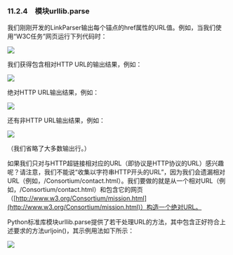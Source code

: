    

### 11.2.4　模块urllib.parse

我们刚刚开发的LinkParser输出每个锚点的href属性的URL值。例如，当我们使用“W3C任务”网页运行下列代码时：

![](0-Assets/Epubook/程序员编程语言经典合集（计算机科学丛书5册套装），javapython编程语言含经典教材龙书《编译原理》%20(Bruce%20Eckel%20%20Alfred%20V.%20Aho%20%20Monica%20S.%20Lam%20etc.)%20(Z-Library)/images/image09261.jpeg)

我们获得包含相对HTTP URL的输出结果，例如：

![](0-Assets/Epubook/程序员编程语言经典合集（计算机科学丛书5册套装），javapython编程语言含经典教材龙书《编译原理》%20(Bruce%20Eckel%20%20Alfred%20V.%20Aho%20%20Monica%20S.%20Lam%20etc.)%20(Z-Library)/images/image09262.jpeg)

绝对HTTP URL输出结果，例如：

![](0-Assets/Epubook/程序员编程语言经典合集（计算机科学丛书5册套装），javapython编程语言含经典教材龙书《编译原理》%20(Bruce%20Eckel%20%20Alfred%20V.%20Aho%20%20Monica%20S.%20Lam%20etc.)%20(Z-Library)/images/image09263.jpeg)

还有非HTTP URL输出结果，例如：

![](0-Assets/Epubook/程序员编程语言经典合集（计算机科学丛书5册套装），javapython编程语言含经典教材龙书《编译原理》%20(Bruce%20Eckel%20%20Alfred%20V.%20Aho%20%20Monica%20S.%20Lam%20etc.)%20(Z-Library)/images/image09264.jpeg)

（我们省略了大多数输出行。）

如果我们只对与HTTP超链接相对应的URL（即协议是HTTP协议的URL）感兴趣呢？请注意，我们不能说“收集以字符串HTTP开头的URL”，因为我们会遗漏相对URL（例如，/Consortium/contact.html）。我们要做的就是从一个相对URL（例如，/Consortium/contact.html）和包含它的网页（[http://www.w3.org/Consortium/mission.html](http://www.w3.org/Consortium/mission.html)）构造一个绝对URL。

Python标准库模块urllib.parse提供了若干处理URL的方法，其中包含正好符合上述要求的方法urljoin()，其示例用法如下所示：

![](0-Assets/Epubook/程序员编程语言经典合集（计算机科学丛书5册套装），javapython编程语言含经典教材龙书《编译原理》%20(Bruce%20Eckel%20%20Alfred%20V.%20Aho%20%20Monica%20S.%20Lam%20etc.)%20(Z-Library)/images/image09265.jpeg)